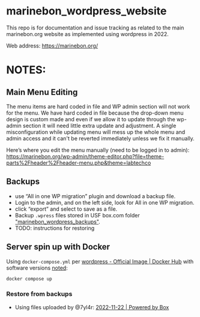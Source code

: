 # marinebon_wordpress_website
This repo is for documentation and issue tracking as related to the main marinebon.org website as implemented using wordpress in 2022.

Web address: https://marinebon.org/

# NOTES:
## Main Menu Editing
The menu items are hard coded in file and WP admin section will not work for the menu. We have hard coded in file because the drop-down menu design is custom made and even if we allow it to update through the wp-admin section it will need little extra update and adjustment. A single misconfiguration while updating menu will mess up the whole menu and admin access and it can't be reverted immediately unless we fix it manually.

Here’s where you edit the menu manually (need to be logged in to admin): https://marinebon.org/wp-admin/theme-editor.php?file=theme-parts%2Fheader%2Fheader-menu.php&theme=labtechco

## Backups
* use “All in one WP migration” plugin and download a backup file.
* Login to the admin, and on the left side, look for All in one WP migration. 
* click “export” and select to save as a file.
* Backup `.wpress` files stored in USF box.com folder ["marinebon_wordpress_backups"](https://usf.box.com/s/90c96yi5ps1szniflmxyt3ukqv831l98).
* TODO: instructions for restoring

## Server spin up with Docker

Using `docker-compose.yml` per [wordpress - Official Image | Docker Hub](https://hub.docker.com/_/wordpress) with software versions [noted](https://docs.google.com/document/d/1nKsdq4Tvj06AnTzHWQAtd-z9UV8F37X3V4NyQmaWGA4/edit#bookmark=id.79kd52ao93gd):

```bash
docker compose up
```

### Restore from backups

* Using files uploaded by @7yl4r: [2022-11-22 | Powered by Box](https://app.box.com/folder/183228451933)
